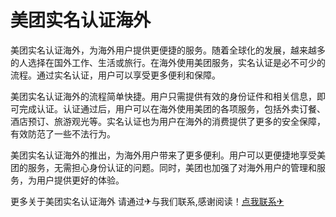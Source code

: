# 美团实名认证海外

美团实名认证海外，为海外用户提供更便捷的服务。随着全球化的发展，越来越多的人选择在国外工作、生活或旅行。在海外使用美团服务，实名认证是必不可少的流程。通过实名认证，用户可以享受更多便利和保障。

美团实名认证海外的流程简单快捷。用户只需提供有效的身份证件和相关信息，即可完成认证。认证通过后，用户可以在海外使用美团的各项服务，包括外卖订餐、酒店预订、旅游观光等。实名认证也为用户在海外的消费提供了更多的安全保障，有效防范了一些不法行为。

美团实名认证海外的推出，为海外用户带来了更多便利。用户可以更便捷地享受美团的服务，无需担心身份认证的问题。同时，美团也加强了对海外用户的管理和服务，为用户提供更好的体验。

更多关于美团实名认证海外 请通过✈与我们联系,感谢阅读！[点我联系✈](https://dl.G208.com)